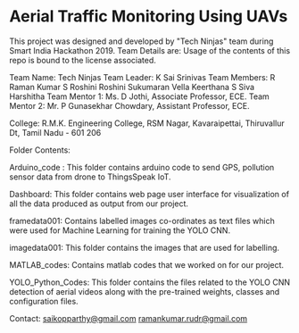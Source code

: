 # Aerial Traffic Monitoring Using UAVs

This project was designed and developed by "Tech Ninjas" team during Smart India Hackathon 2019. Team Details are:
Usage of the contents of this repo is bound to the license associated.

Team Name: Tech Ninjas
Team Leader: K Sai Srinivas
Team Members:
		R Raman Kumar
		S Roshini
		Roshini Sukumaran
		Vella Keerthana
		S Siva Harshitha
Team Mentor 1: Ms. D Jothi, Associate Professor, ECE.
Team Mentor 2: Mr. P Gunasekhar Chowdary, Assistant Professor, ECE.

College: R.M.K. Engineering College, RSM Nagar, Kavaraipettai, Thiruvallur Dt, Tamil Nadu - 601 206

Folder Contents:

Arduino_code : This folder contains arduino code to send GPS, pollution sensor data from drone to ThingsSpeak IoT.

Dashboard: This folder contains web page user interface for visualization of all the data produced as output from our project.

framedata001: Contains labelled images co-ordinates as text files which were used for Machine Learning for training the YOLO CNN.

imagedata001: This folder contains the images that are used for labelling.

MATLAB_codes: Contains matlab codes that we worked on for our project.

YOLO_Python_Codes: This folder contains the files related to the YOLO CNN detection of aerial videos along with the pre-trained weights, classes and configuration files.


Contact: saikopparthy@gmail.com
	 ramankumar.rudr@gmail.com

